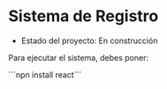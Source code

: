<h1>Sistema de Registro</h1>

- Estado del proyecto: En construcción

Para ejecutar el sistema, debes poner: 

´´´npn install react´´´
